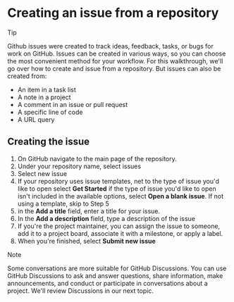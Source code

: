 # Creating an issue from a repository

>[!TIP]
>Github issues were created to track ideas, feedback, tasks, or bugs for work on GitHub.
>Issues can be created in various ways, so you can choose the most convenient method for your workflow.
>For this walkthrough, we'll go over how to create and issue from a repository.
>But issues can also be created from:
>- An item in a task list
>- A note in a project
>- A comment in an issue or pull request
>- A specific line of code
>- A URL query

## Creating the issue

1. On GitHub navigate to the main page of the repository.
2. Under your repository name, select issues
3. Select new issue
4. If your repository uses issue templates, net to the type of issue you'd like to open select **Get Started**
   if the type of issue you'd like to open isn't included in the available options, select **Open a blank issue**.
   If not using a template, skip to Step 5
5. in the **Add a title** field, enter a title for your issue.
6. In the **Add a description** field, type a description of the issue
7. If you're the project maintainer, you can assign the issue to someone, add it to a project board, associate it with a milestone, or apply a label.
8. When you're finished, select **Submit new issue**

>[!NOTE]
>Some conversations are more suitable for GitHub Discussions.
>You can use GitHub Discussions to ask and answer questions, share information, make announcements, and conduct or participate in conversations about a project.
>We'll review Discussions in our next topic.
